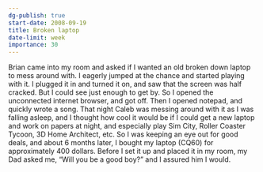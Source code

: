 ```yaml
---
dg-publish: true
start-date: 2008-09-19
title: Broken laptop
date-limit: week
importance: 30
---
```


Brian came into my room and asked if I wanted an old broken down laptop to mess around with. I eagerly jumped at the chance and started playing with it. I plugged it in and turned it on, and saw that the screen was half cracked. But I could see just enough to get by. So I opened the unconnected internet browser, and got off. Then I opened notepad, and quickly wrote a song. That night Caleb was messing around with it as I was falling asleep, and I thought how cool it would be if I could get a new laptop and work on papers at night, and especially play Sim City, Roller Coaster Tycoon, 3D Home Architect, etc. So I was keeping an eye out for good deals, and about 6 months later, I bought my laptop (CQ60) for approximately 400 dollars. Before I set it up and placed it in my room, my Dad asked me, “Will you be a good boy?” and I assured him I would.